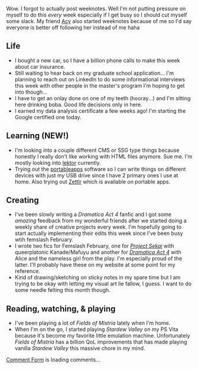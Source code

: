 Wow. I forgot to actually post weeknotes. Well I'm not putting pressure on myself to do this *every* week especially if I get busy so I should cut myself some slack. My friend [Acy](https://acyfactory.com/) also started weeknotes because of me so I'd say everyone is better off following her instead of me haha

## Life
- I bought a new car, so I have a billion phone calls to make this week about car insurance. 
- Still waiting to hear back on my graduate school application... I'm planning to reach out on LinkedIn to do some informational interviews this week with other people in the master's program I'm hoping to get into though...
- I have to get an onlay done on one of my teeth (hooray...) and I'm sitting here drinking boba. Good life decisions only in here.
- I earned my data analysis certificate a few weeks ago! I'm starting the Google certified one today.

## Learning (NEW!)
- I'm looking into a couple different CMS or SSG type things because honestly I really don't like working with HTML files anymore. Sue me. I'm mostly looking into [lektor](https://www.getlektor.com/) currently.
- Trying out the [portableapps](https://portableapps.com/) software so I can write things on different devices with just my USB drive since I have 2 primary ones I use at home. Also trying out [Zettlr](https://zettlr.com/) which is available on portable apps.

## Creating
- I've been slowly writing a *Dramatica Act 4* fanfic and I got some *amazing* feedback from my wonderful friends after we started doing a weekly share of creative projects every week. I'm hopefully going to start actually implementing their edits this week since I've been busy wtih femslash February.
- I wrote two fics for Femslash February, one for *[Project Sekai](https://archiveofourown.org/works/62700553)* with queerplatonic Kanade/Mafuyu and another for *[Dramatica Act 4](https://archiveofourown.org/works/62708761)* with Alice and the nameless girl from the play. I'm especially proud of the latter. I'll probably have these on my website at some point for my reference.
- Kind of drawing/sketching on sticky notes in my spare time but I am trying to be okay with letting my visual art lie fallow, I guess. I want to do some needle felting this month though.

## Reading, watching, & playing
- I've been playing a lot of *Fields of Mistria* lately when I'm home. 
- When I'm on the go, I started playing *Stardew Valley* on my PS Vita because it's become my favorite little emulation machine. Unfortunately *Fields of Mistria* has a billion QoL improvements that has made playing vanilla *Stardew Valley* this massive chore in my mind.

<!-- begin wwww.htmlcommentbox.com -->
 <div id="HCB_comment_box"><a href="http://www.htmlcommentbox.com">Comment Form</a> is loading comments...</div>
 <link rel="stylesheet" type="text/css" href="https://www.htmlcommentbox.com/static/skins/bootstrap/twitter-bootstrap.css?v=0" />
 <script type="text/javascript" id="hcb"> /*<!--*/ if(!window.hcb_user){hcb_user={};} (function(){var s=document.createElement("script"), l=hcb_user.PAGE || (""+window.location).replace(/'/g,"%27"), h="https://www.htmlcommentbox.com";s.setAttribute("type","text/javascript");s.setAttribute("src", h+"/jread?page="+encodeURIComponent(l).replace("+","%2B")+"&mod=%241%24wq1rdBcg%24w9eytFO%2FEemAy9dJweexS1"+"&opts=16798&num=10&ts=1736117397573");if (typeof s!="undefined") document.getElementsByTagName("head")[0].appendChild(s);})(); /*-->*/ </script>
<!-- end www.htmlcommentbox.com -->
